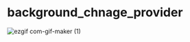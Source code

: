 # background_chnage_provider

![ezgif com-gif-maker (1)](https://user-images.githubusercontent.com/40123885/210106753-3a22c54d-8e56-4987-9137-b74754bb5213.gif)
